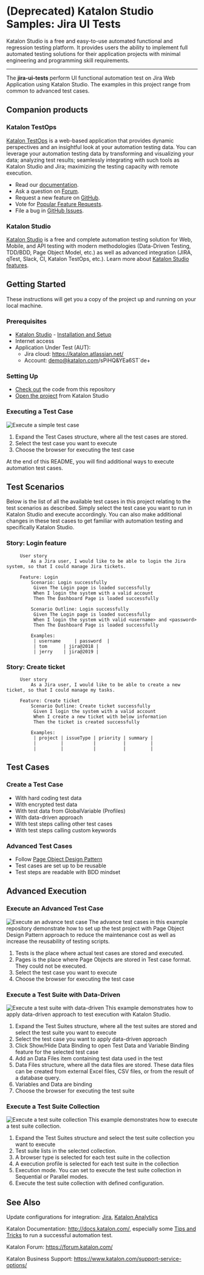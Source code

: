 # (Deprecated) Katalon Studio Samples: Jira UI Tests
Katalon Studio is a free and easy-to-use automated functional and regression testing platform. It provides users the ability to implement full automated testing solutions for their application projects with minimal engineering and programming skill requirements.
______
The **jira-ui-tests** perform UI functional automation test on Jira Web Application using Katalon Studio. The examples in this project range from common to advanced test cases.

## Companion products

### Katalon TestOps

[Katalon TestOps](https://analytics.katalon.com) is a web-based application that provides dynamic perspectives and an insightful look at your automation testing data. You can leverage your automation testing data by transforming and visualizing your data; analyzing test results; seamlessly integrating with such tools as Katalon Studio and Jira; maximizing the testing capacity with remote execution.

* Read our [documentation](https://docs.katalon.com/katalon-analytics/docs/overview.html).
* Ask a question on [Forum](https://forum.katalon.com/categories/katalon-analytics).
* Request a new feature on [GitHub](CONTRIBUTING.md).
* Vote for [Popular Feature Requests](https://github.com/katalon-analytics/katalon-analytics/issues?q=is%3Aopen+is%3Aissue+label%3Afeature-request+sort%3Areactions-%2B1-desc).
* File a bug in [GitHub Issues](https://github.com/katalon-analytics/katalon-analytics/issues).

### Katalon Studio
[Katalon Studio](https://www.katalon.com) is a free and complete automation testing solution for Web, Mobile, and API testing with modern methodologies (Data-Driven Testing, TDD/BDD, Page Object Model, etc.) as well as advanced integration (JIRA, qTest, Slack, CI, Katalon TestOps, etc.). Learn more about [Katalon Studio features](https://www.katalon.com/features/).


## Getting Started
These instructions will get you a copy of the project up and running on your local machine.
### Prerequisites
- [Katalon Studio](https://www.katalon.com/) - [Installation and Setup](https://docs.katalon.com/x/HwAM)
- Internet access
- Application Under Test (AUT):
     + Jira cloud: https://katalon.atlassian.net/
     + Account: demo@katalon.com/sPiHQ&YEa6ST`de+
### Setting Up
- [Check out](https://git-scm.com/book/en/v2/Git-Basics-Getting-a-Git-Repository) the code from this repository
- [Open the project](https://docs.katalon.com//display/KD/Manage+Test+Project) from Katalon Studio
### Executing a Test Case
![Execute a simple test case](https://github.com/katalon-studio-samples/jira-ui-tests/blob/master/Tutorials/Figures/Execute%20a%20simple%20test%20case.png?raw=true)
1. Expand the Test Cases structure, where all the test cases are stored.
2. Select the test case you want to execute
3. Choose the browser for executing the test case

At the end of this README, you will find additional ways to execute automation test cases. 
## Test Scenarios
Below is the list of all the available test cases in this project relating to the test scenarios as described. Simply select the test case you want to run in Katalon Studio and execute accordingly. You can also make additional changes in these test cases to get familiar with automation testing and specifically Katalon Studio. 
### Story: Login feature
```Gherkin     
     User story
         As a Jira user, I would like to be able to login the Jira system, so that I could manage Jira tickets.
     
     Feature: Login 
         Scenario: Login successfully
          Given The Login page is loaded successfully
          When I login the system with a valid account
          Then The Dashboard Page is loaded successfully

         Scenario Outline: Login successfully
          Given The Login page is loaded successfully
          When I login the system with valid <username> and <password>
          Then The Dashboard Page is loaded successfully
         
         Examples:
          | username     | password  |
          |	tom      | jira@2018 |
          |	jerry    | jira@2019 |
 ```         
### Story: Create ticket
```Gherkin     
     User story
         As a Jira user, I would like to be able to create a new ticket, so that I could manage my tasks.

     Feature: Create ticket
         Scenario Outline: Create ticket successfully
          Given I login the system with a valid account
          When I create a new ticket with below information
          Then the ticket is created successfully
         
         Examples:
          | project | issueType | priority | summary |
          |         |           |          |         |
          |         |           |          |         |
```

## Test Cases
### Create a Test Case 
- With hard coding test data
- With encrypted test data
- With test data from GlobalVariable (Profiles)
- With data-driven approach
- With test steps calling other test cases
- With test steps calling custom keywords

### Advanced Test Cases
- Follow [Page Object Design Pattern](https://www.seleniumhq.org/docs/06_test_design_considerations.jsp#page-object-design-pattern) 
- Test cases are set up to be reusable
- Test steps are readable with BDD mindset
## Advanced Execution 
### Execute an Advanced Test Case
 ![Execute an advance test case](https://github.com/katalon-studio-samples/jira-ui-tests/blob/master/Tutorials/Figures/Execute%20an%20advance%20test%20case.png?raw=true)
 The advance test cases in this example repository demonstrate how to set up the test project with Page Object Design Pattern approach to reduce the maintenance cost as well as increase the reusability of testing scripts.
1. Tests is the place where actual test cases are stored and executed.
2. Pages is the place where Page Objects are stored in Test case format. They could not be executed.
3. Select the test case you want to execute
4. Choose the browser for executing the test case
 
 ### Execute a Test Suite with Data-Driven
 ![Execute a test suite with data-driven](https://github.com/katalon-studio-samples/jira-ui-tests/blob/master/Tutorials/Figures/Execute%20a%20test%20suite%20with%20data-driven.png?raw=true)
 This example demonstrates how to apply data-driven approach to test execution with Katalon Studio. 
1. Expand the Test Suites structure, where all the test suites are stored and select the test suite you want to execute
2. Select the test case you want to apply data-driven approach
3. Click Show/Hide Data Binding to open Test Data and Variable Binding feature for the selected test case
4. Add an Data Files item containing test data used in the test
5. Data Files structure, where all the data files are stored. These data files can be created from external Excel files, CSV files, or from the result of a database query.
6. Variables and Data are binding
7. Choose the browser for executing the test suite
 
 ### Execute a Test Suite Collection
 ![Execute a test suite collection](https://github.com/katalon-studio-samples/jira-ui-tests/blob/master/Tutorials/Figures/Execute%20a%20test%20suite%20collection.png?raw=true)
 This example demonstrates how to execute a test suite collection.
1. Expand the Test Suites structure and select the test suite collection you want to execute
2. Test suite lists in the selected collection. 
3. A browser type is selected for each test suite in the collection
4. A execution profile is selected for each test suite in the collection
5. Execution mode. You can set to execute the test suite collection in Sequential or Parallel modes.
6. Execute the test suite collection with defined configuration.
 
## See Also
Update configurations for integration: [Jira](https://docs.katalon.com/x/7oEw), [Katalon Analytics](https://docs.katalon.com/x/KRhO)

Katalon Documentation: http://docs.katalon.com/, especially some [Tips and Tricks](https://docs.katalon.com/x/PgXR) to run a successful automation test. 

Katalon Forum: https://forum.katalon.com/

Katalon Business Support: https://www.katalon.com/support-service-options/
